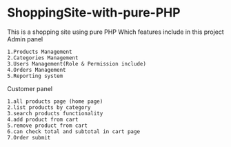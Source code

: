 # ShoppingSite-with-pure-PHP
This is a shopping site using pure PHP
Which features include in this project
Admin panel

    1.Products Management
    2.Categories Management
    3.Users Management(Role & Permission include)
    4.Orders Management
    5.Reporting system

Customer panel

    1.all products page (home page)
    2.list products by category
    3.search products functionality
    4.add product from cart
    5.remove product from cart
    6.can check total and subtotal in cart page
    7.Order submit
